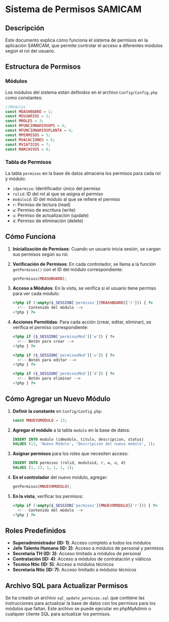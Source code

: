 # Sistema de Permisos SAMICAM

## Descripción
Este documento explica cómo funciona el sistema de permisos en la aplicación SAMICAM, que permite controlar el acceso a diferentes módulos según el rol del usuario.

## Estructura de Permisos

### Módulos
Los módulos del sistema están definidos en el archivo `Config/Config.php` como constantes:

```php
//Módulos
const MDASHBOARD = 1;
const MUSUARIOS = 2;
const MROLES = 3;
const MFUNCIONARIOSOPS = 4;
const MFUNCIONARIOSPLANTA = 4;
const MPERMISOS = 5;
const MVACACIONES = 6;
const MVIATICOS = 7;
const MARCHIVOS = 8;
```

### Tabla de Permisos
La tabla `permisos` en la base de datos almacena los permisos para cada rol y módulo:

- `idpermiso`: Identificador único del permiso
- `rolid`: ID del rol al que se asigna el permiso
- `moduloid`: ID del módulo al que se refiere el permiso
- `r`: Permiso de lectura (read)
- `w`: Permiso de escritura (write)
- `u`: Permiso de actualización (update)
- `d`: Permiso de eliminación (delete)

## Cómo Funciona

1. **Inicialización de Permisos**: Cuando un usuario inicia sesión, se cargan sus permisos según su rol.

2. **Verificación de Permisos**: En cada controlador, se llama a la función `getPermisos()` con el ID del módulo correspondiente:
   ```php
   getPermisos(MDASHBOARD);
   ```

3. **Acceso a Módulos**: En la vista, se verifica si el usuario tiene permiso para ver cada módulo:
   ```php
   <?php if (!empty($_SESSION['permisos'][MDASHBOARD]['r'])) { ?>
     <!-- Contenido del módulo -->
   <?php } ?>
   ```

4. **Acciones Permitidas**: Para cada acción (crear, editar, eliminar), se verifica el permiso correspondiente:
   ```php
   <?php if ($_SESSION['permisosMod']['w']) { ?>
     <!-- Botón para crear -->
   <?php } ?>
   
   <?php if ($_SESSION['permisosMod']['u']) { ?>
     <!-- Botón para editar -->
   <?php } ?>
   
   <?php if ($_SESSION['permisosMod']['d']) { ?>
     <!-- Botón para eliminar -->
   <?php } ?>
   ```

## Cómo Agregar un Nuevo Módulo

1. **Definir la constante** en `Config/Config.php`:
   ```php
   const MNUEVOMODULO = 13;
   ```

2. **Agregar el módulo** a la tabla `modulo` en la base de datos:
   ```sql
   INSERT INTO modulo (idmodulo, titulo, descripcion, status) 
   VALUES (13, 'Nuevo Módulo', 'Descripción del nuevo módulo', 1);
   ```

3. **Asignar permisos** para los roles que necesiten acceso:
   ```sql
   INSERT INTO permisos (rolid, moduloid, r, w, u, d)
   VALUES (1, 13, 1, 1, 1, 1);
   ```

4. **En el controlador** del nuevo módulo, agregar:
   ```php
   getPermisos(MNUEVOMODULO);
   ```

5. **En la vista**, verificar los permisos:
   ```php
   <?php if (!empty($_SESSION['permisos'][MNUEVOMODULO]['r'])) { ?>
     <!-- Contenido del módulo -->
   <?php } ?>
   ```

## Roles Predefinidos

- **Superadministrador (ID: 1)**: Acceso completo a todos los módulos
- **Jefe Talento Humano (ID: 2)**: Acceso a módulos de personal y permisos
- **Secretaria TH (ID: 3)**: Acceso limitado a módulos de personal
- **Contratación (ID: 4)**: Acceso a módulos de contratación y viáticos
- **Tecnico Ntic (ID: 5)**: Acceso a módulos técnicos
- **Secretaria Ntic (ID: 7)**: Acceso limitado a módulos técnicos

## Archivo SQL para Actualizar Permisos

Se ha creado un archivo `sql_update_permisos.sql` que contiene las instrucciones para actualizar la base de datos con los permisos para los módulos que faltan. Este archivo se puede ejecutar en phpMyAdmin o cualquier cliente SQL para actualizar los permisos.